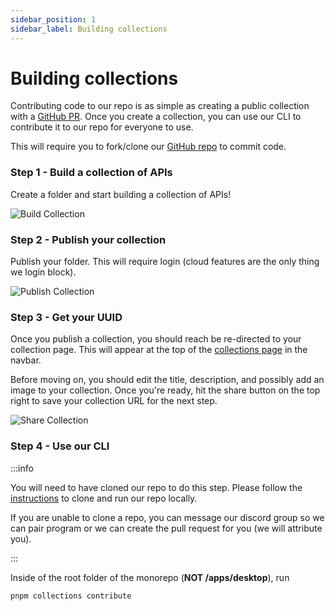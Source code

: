 ```yaml
---
sidebar_position: 1
sidebar_label: Building collections
---
```


# Building collections

Contributing code to our repo is as simple as creating a public collection with a [GitHub PR](https://github.com/RecipeUI/RecipeUI/pull/30). Once you create a collection, you can use our CLI to contribute it to our repo for everyone to use.

This will require you to fork/clone our [GitHub repo](https://github.com/RecipeUI/RecipeUI) to commit code.

### Step 1 - Build a collection of APIs

Create a folder and start building a collection of APIs!

![Build Collection](@site/static/img/contributing/1collection.jpg)

### Step 2 - Publish your collection

Publish your folder. This will require login (cloud features are the only thing we login block). 

![Publish Collection](@site/static/img/contributing/2collection.jpg)



### Step 3 - Get your UUID

Once you publish a collection, you should reach be re-directed to your collection page. This will appear at the top of the [collections page](https://recipeui.com/collections) in the navbar.

Before moving on, you should edit the title, description, and possibly add an image to your collection. Once you're ready, hit the share button on the top right to save your collection URL for the next step.

![Share Collection](@site/static/img/contributing/3collection.jpg)


### Step 4 - Use our CLI

:::info

You will need to have cloned our repo to do this step. Please follow the [instructions](https://github.com/RecipeUI/RecipeUI/tree/main/apps/desktop) to clone and run our repo locally.

If you are unable to clone a repo, you can message our discord group so we can pair program or we can create the pull request for you (we will attribute you).

:::

Inside of the root folder of the monorepo (**NOT  /apps/desktop**), run 

```
pnpm collections contribute
```


<!-- https://recipeui.com/e4d6883b-16fe-46fa-88e5-be8b9ba60e56 -->



